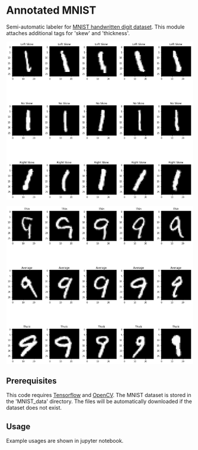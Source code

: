 Annotated MNIST
===============

Semi-automatic labeler for [MNIST handwritten digit dataset](http://yann.lecun.com/exdb/mnist/). This module attaches additional tags for 'skew' and 'thickness'.

![alt tag](https://github.com/1202kbs/Annotated_MNIST/blob/master/assets/image1.png)

![alt tag](https://github.com/1202kbs/Annotated_MNIST/blob/master/assets/image2.png)

Prerequisites
-------------

This code requires [Tensorflow](https://www.tensorflow.org/) and [OpenCV](http://opencv.org). The MNIST dataset is stored in the 'MNIST_data' directory. The files will be automatically downloaded if the dataset does not exist.

Usage
-----

Example usages are shown in jupyter notebook.